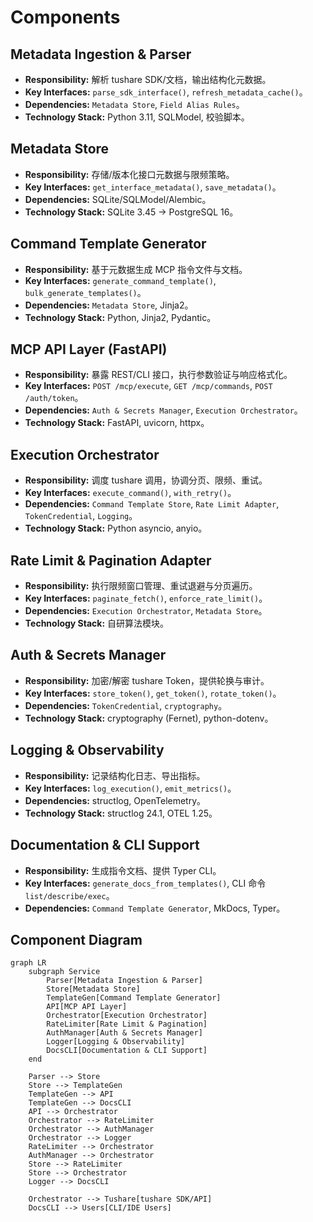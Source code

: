 # Components

## Metadata Ingestion & Parser
- **Responsibility:** 解析 tushare SDK/文档，输出结构化元数据。
- **Key Interfaces:** `parse_sdk_interface()`, `refresh_metadata_cache()`。
- **Dependencies:** `Metadata Store`, `Field Alias Rules`。
- **Technology Stack:** Python 3.11, SQLModel, 校验脚本。

## Metadata Store
- **Responsibility:** 存储/版本化接口元数据与限频策略。
- **Key Interfaces:** `get_interface_metadata()`, `save_metadata()`。
- **Dependencies:** SQLite/SQLModel/Alembic。
- **Technology Stack:** SQLite 3.45 → PostgreSQL 16。

## Command Template Generator
- **Responsibility:** 基于元数据生成 MCP 指令文件与文档。
- **Key Interfaces:** `generate_command_template()`, `bulk_generate_templates()`。
- **Dependencies:** `Metadata Store`, Jinja2。
- **Technology Stack:** Python, Jinja2, Pydantic。

## MCP API Layer (FastAPI)
- **Responsibility:** 暴露 REST/CLI 接口，执行参数验证与响应格式化。
- **Key Interfaces:** `POST /mcp/execute`, `GET /mcp/commands`, `POST /auth/token`。
- **Dependencies:** `Auth & Secrets Manager`, `Execution Orchestrator`。
- **Technology Stack:** FastAPI, uvicorn, httpx。

## Execution Orchestrator
- **Responsibility:** 调度 tushare 调用，协调分页、限频、重试。
- **Key Interfaces:** `execute_command()`, `with_retry()`。
- **Dependencies:** `Command Template Store`, `Rate Limit Adapter`, `TokenCredential`, `Logging`。
- **Technology Stack:** Python asyncio, anyio。

## Rate Limit & Pagination Adapter
- **Responsibility:** 执行限频窗口管理、重试退避与分页遍历。
- **Key Interfaces:** `paginate_fetch()`, `enforce_rate_limit()`。
- **Dependencies:** `Execution Orchestrator`, `Metadata Store`。
- **Technology Stack:** 自研算法模块。

## Auth & Secrets Manager
- **Responsibility:** 加密/解密 tushare Token，提供轮换与审计。
- **Key Interfaces:** `store_token()`, `get_token()`, `rotate_token()`。
- **Dependencies:** `TokenCredential`, `cryptography`。
- **Technology Stack:** cryptography (Fernet), python-dotenv。

## Logging & Observability
- **Responsibility:** 记录结构化日志、导出指标。
- **Key Interfaces:** `log_execution()`, `emit_metrics()`。
- **Dependencies:** structlog, OpenTelemetry。
- **Technology Stack:** structlog 24.1, OTEL 1.25。

## Documentation & CLI Support
- **Responsibility:** 生成指令文档、提供 Typer CLI。
- **Key Interfaces:** `generate_docs_from_templates()`, CLI 命令 `list/describe/exec`。
- **Dependencies:** `Command Template Generator`, MkDocs, Typer。

## Component Diagram
```mermaid
graph LR
    subgraph Service
        Parser[Metadata Ingestion & Parser]
        Store[Metadata Store]
        TemplateGen[Command Template Generator]
        API[MCP API Layer]
        Orchestrator[Execution Orchestrator]
        RateLimiter[Rate Limit & Pagination]
        AuthManager[Auth & Secrets Manager]
        Logger[Logging & Observability]
        DocsCLI[Documentation & CLI Support]
    end

    Parser --> Store
    Store --> TemplateGen
    TemplateGen --> API
    TemplateGen --> DocsCLI
    API --> Orchestrator
    Orchestrator --> RateLimiter
    Orchestrator --> AuthManager
    Orchestrator --> Logger
    RateLimiter --> Orchestrator
    AuthManager --> Orchestrator
    Store --> RateLimiter
    Store --> Orchestrator
    Logger --> DocsCLI

    Orchestrator --> Tushare[tushare SDK/API]
    DocsCLI --> Users[CLI/IDE Users]
```

